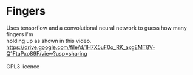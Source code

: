 <h1>Fingers</h1>
Uses tensorflow and a convolutional neural network to guess how many fingers I'm<br>
holding up as shown in this video.
<a href="https://drive.google.com/file/d/1H7X5uF0o_RK_axgEMT8V-Q1FtaPxo89F/view?usp=sharing">https://drive.google.com/file/d/1H7X5uF0o_RK_axgEMT8V-Q1FtaPxo89F/view?usp=sharing</a>
<br><br>
GPL3 licence
